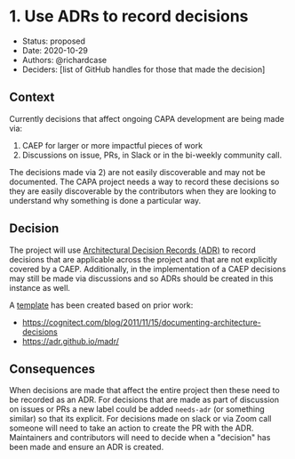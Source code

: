 # 1. Use ADRs to record decisions

* Status: proposed
* Date: 2020-10-29
* Authors: @richardcase
* Deciders: [list of GitHub handles for those that made the decision]  <!-- mandatory -->

## Context

Currently decisions that affect ongoing CAPA development are being made via:

1. CAEP for larger or more impactful pieces of work
2. Discussions on issue, PRs, in Slack or in the bi-weekly community call.

The decisions made via 2) are not easily discoverable and may not be documented. The CAPA project needs a way to record these decisions so they are easily discoverable by the contributors when they are looking to understand why something is done a particular way.

## Decision

The project will use [Architectural Decision Records (ADR)](https://adr.github.io/) to record decisions that are applicable across the project and that are not explicitly covered by a CAEP. Additionally, in the implementation of a CAEP decisions may still be made via discussions and so ADRs should be created in this instance as well.

A [template](./0000-template.md) has been created based on prior work:

* https://cognitect.com/blog/2011/11/15/documenting-architecture-decisions
* https://adr.github.io/madr/

## Consequences

When decisions are made that affect the entire project then these need to be recorded as an ADR. For decisions that are made as part of discussion on issues or PRs a new label could be added `needs-adr` (or something similar) so that its explicit. For decisions made on slack or via Zoom call someone will need to take an action to create the PR with the ADR. Maintainers and contributors will need to decide when a "decision" has been made and ensure an ADR is created.

